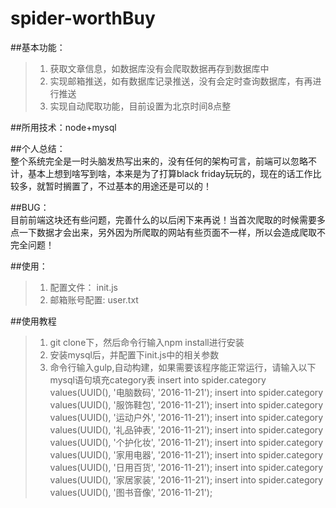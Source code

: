 # spider-worthBuy
##基本功能：
>1. 获取文章信息，如数据库没有会爬取数据再存到数据库中
>2. 实现邮箱推送，如有数据库记录推送，没有会定时查询数据库，有再进行推送
>3. 实现自动爬取功能，目前设置为北京时间8点整

##所用技术：node+mysql

##个人总结： </br>
整个系统完全是一时头脑发热写出来的，没有任何的架构可言，前端可以忽略不计，基本上想到啥写到啥，本来是为了打算black friday玩玩的，现在的话工作比较多，就暂时搁置了，不过基本的用途还是可以的！

##BUG：</br>
目前前端这块还有些问题，完善什么的以后闲下来再说！当首次爬取的时候需要多点一下数据才会出来，另外因为所爬取的网站有些页面不一样，所以会造成爬取不完全问题！

##使用：
>1. 配置文件： init.js
>2. 邮箱账号配置: user.txt

##使用教程
>1. git clone下，然后命令行输入npm install进行安装
>2. 安装mysql后，并配置下init.js中的相关参数
>3. 命令行输入gulp,自动构建，如果需要该程序能正常运行，请输入以下mysql语句填充category表
>insert into spider.category values(UUID(), '电脑数码',  '2016-11-21');
>insert into spider.category values(UUID(), '服饰鞋包',  '2016-11-21');
>insert into spider.category values(UUID(), '运动户外',  '2016-11-21');
>insert into spider.category values(UUID(), '礼品钟表',  '2016-11-21');
>insert into spider.category values(UUID(), '个护化妆',  '2016-11-21');
>insert into spider.category values(UUID(), '家用电器',  '2016-11-21');
>insert into spider.category values(UUID(), '日用百货',  '2016-11-21');
>insert into spider.category values(UUID(), '家居家装',  '2016-11-21');
>insert into spider.category values(UUID(), '图书音像',  '2016-11-21');
